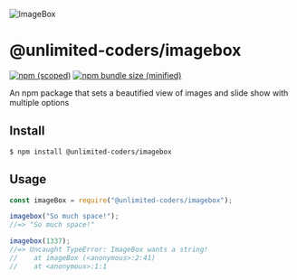![ImageBox](http://blagojcetaleski.com/baleee/imgboxjs.png)

# @unlimited-coders/imagebox

[![npm (scoped)](https://img.shields.io/npm/v/@unlimited-coders/imagebox.svg)](https://www.npmjs.com/package/@unlimited-coders/imagebox)
[![npm bundle size (minified)](https://img.shields.io/bundlephobia/min/@unlimited-coders/imagebox.svg)](https://www.npmjs.com/package/@unlimited-coders/imagebox)

An npm package that sets a beautified view of images and slide show with multiple options

## Install

```
$ npm install @unlimited-coders/imagebox
```

## Usage

```js
const imageBox = require("@unlimited-coders/imagebox");

imagebox("So much space!");
//=> "So much space!"

imagebox(1337);
//=> Uncaught TypeError: ImageBox wants a string!
//    at imageBox (<anonymous>:2:41)
//    at <anonymous>:1:1
```
